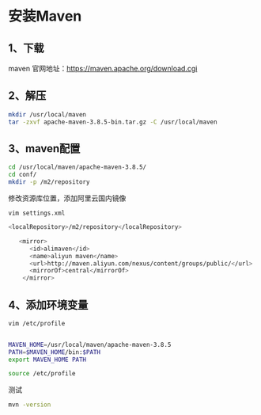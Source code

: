 # 安装Maven

## 1、下载

maven 官网地址：https://maven.apache.org/download.cgi

## 2、解压

```bash
mkdir /usr/local/maven
tar -zxvf apache-maven-3.8.5-bin.tar.gz -C /usr/local/maven
```

## 3、maven配置

```bash
cd /usr/local/maven/apache-maven-3.8.5/
cd conf/
mkdir -p /m2/repository
```

修改资源库位置，添加阿里云国内镜像

```absh
vim settings.xml
```

```bash
<localRepository>/m2/repository</localRepository>

   <mirror>  
   	  <id>alimaven</id>  
   	  <name>aliyun maven</name>  
	  <url>http://maven.aliyun.com/nexus/content/groups/public/</url>  
   	  <mirrorOf>central</mirrorOf>          
    </mirror> 
```

## 4、添加环境变量

```bash
vim /etc/profile
```

```bash

MAVEN_HOME=/usr/local/maven/apache-maven-3.8.5
PATH=$MAVEN_HOME/bin:$PATH
export MAVEN_HOME PATH
```

```bash
source /etc/profile
```

测试

```bash
mvn -version

```

